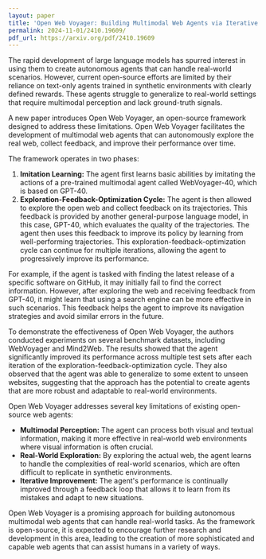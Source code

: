 ```yaml
---
layout: paper
title: 'Open Web Voyager: Building Multimodal Web Agents via Iterative Real-World Exploration, Feedback and Optimization'
permalink: 2024-11-01/2410.19609/
pdf_url: https://arxiv.org/pdf/2410.19609
---
```


The rapid development of large language models has spurred interest in using them to create autonomous agents that can handle real-world scenarios. However, current open-source efforts are limited by their reliance on text-only agents trained in synthetic environments with clearly defined rewards. These agents struggle to generalize to real-world settings that require multimodal perception and lack ground-truth signals. 

A new paper introduces Open Web Voyager, an open-source framework designed to address these limitations. Open Web Voyager facilitates the development of multimodal web agents that can autonomously explore the real web, collect feedback, and improve their performance over time.

The framework operates in two phases:

1. **Imitation Learning:** The agent first learns basic abilities by imitating the actions of a pre-trained multimodal agent called WebVoyager-40, which is based on GPT-40.
2. **Exploration-Feedback-Optimization Cycle:** The agent is then allowed to explore the open web and collect feedback on its trajectories. This feedback is provided by another general-purpose language model, in this case, GPT-40, which evaluates the quality of the trajectories. The agent then uses this feedback to improve its policy by learning from well-performing trajectories. This exploration-feedback-optimization cycle can continue for multiple iterations, allowing the agent to progressively improve its performance.

For example, if the agent is tasked with finding the latest release of a specific software on GitHub, it may initially fail to find the correct information. However, after exploring the web and receiving feedback from GPT-40, it might learn that using a search engine can be more effective in such scenarios. This feedback helps the agent to improve its navigation strategies and avoid similar errors in the future. 

To demonstrate the effectiveness of Open Web Voyager, the authors conducted experiments on several benchmark datasets, including WebVoyager and Mind2Web. The results showed that the agent significantly improved its performance across multiple test sets after each iteration of the exploration-feedback-optimization cycle. They also observed that the agent was able to generalize to some extent to unseen websites, suggesting that the approach has the potential to create agents that are more robust and adaptable to real-world environments.

Open Web Voyager addresses several key limitations of existing open-source web agents:

* **Multimodal Perception:**  The agent can process both visual and textual information, making it more effective in real-world web environments where visual information is often crucial.
* **Real-World Exploration:** By exploring the actual web, the agent learns to handle the complexities of real-world scenarios, which are often difficult to replicate in synthetic environments. 
* **Iterative Improvement:** The agent's performance is continually improved through a feedback loop that allows it to learn from its mistakes and adapt to new situations.

Open Web Voyager is a promising approach for building autonomous multimodal web agents that can handle real-world tasks. As the framework is open-source, it is expected to encourage further research and development in this area, leading to the creation of more sophisticated and capable web agents that can assist humans in a variety of ways. 
